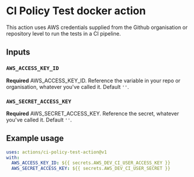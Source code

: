 # CI Policy Test docker action

This action uses AWS credentials supplied from the Github organisation or repository level to run the tests in a CI pipeline.

## Inputs

### `AWS_ACCESS_KEY_ID`

**Required** AWS_ACCESS_KEY_ID. Reference the variable in your repo or organisation, whatever you've called it. Default `''`.

### `AWS_SECRET_ACCESS_KEY`

**Required** AWS_SECRET_ACCESS_KEY. Reference the secret, whatever you've called it. Default `''`.

## Example usage

```yaml
uses: actions/ci-policy-test-action@v1
with:
  AWS_ACCESS_KEY_ID: ${{ secrets.AWS_DEV_CI_USER_ACCESS_KEY }}
  AWS_SECRET_ACCESS_KEY: ${{ secrets.AWS_DEV_CI_USER_SECRET }}
```